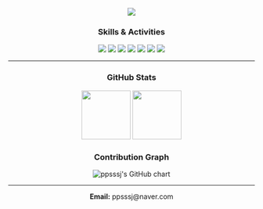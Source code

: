 <!-- 헤더 배너 -->
<p align="center">
  <img src="https://capsule-render.vercel.app/api?type=waving&color=C3E0FC,E0FFFF,B3E5FC,F0F8FF&height=150&section=header&text=Welcome%20to%20ppsssj's%20GitHub&fontSize=28&animation=fadeIn&fontColor=000000&fontAlignY=50" />
</p>


<!-- 기술 & 활동 뱃지 -->
<h3 align="center">Skills & Activities</h3>

<p align="center">
  <!-- 기술 스택 -->
  <img src="https://img.shields.io/badge/React-61DAFB?style=flat-square&logo=react&logoColor=black" />
  <img src="https://img.shields.io/badge/HTML5-FF5722?style=flat-square&logo=html5&logoColor=white" />
  <img src="https://img.shields.io/badge/CSS3-3F51B5?style=flat-square&logo=css3&logoColor=white" />
  <img src="https://img.shields.io/badge/Python-4CAF50?style=flat-square&logo=python&logoColor=white" />
  <img src="https://img.shields.io/badge/R-00BCD4?style=flat-square&logo=r&logoColor=white" />
  <!-- 활동 뱃지 -->
  <img src="https://img.shields.io/badge/멋쟁이사자처럼-운영진-F48FB1?style=flat-square&logo=githubsponsors&logoColor=white" />
  <img src="https://img.shields.io/badge/SW창업동아리-팀장-FFB74D?style=flat-square&logo=rocket&logoColor=white" />
</p>

---

<!-- GitHub Stats -->
<h3 align="center">GitHub Stats</h3>

<p align="center">
  <img src="https://github-readme-stats.vercel.app/api?username=ppsssj&show_icons=true&theme=tokyonight" height="100px" />
  <img src="https://github-readme-stats.vercel.app/api/top-langs/?username=ppsssj&layout=compact&theme=tokyonight" height="100px" />
</p>

<!-- Contribution Graph -->
<h3 align="center">Contribution Graph</h3>

<p align="center">
  <img src="https://ghchart.rshah.org/ppsssj" alt="ppsssj's GitHub chart" />
</p>

---

<!-- 이메일만 표시 -->
<p align="center">
  <strong>Email:</strong> ppsssj@naver.com
</p>
